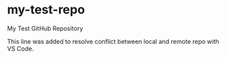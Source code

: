 # my-test-repo
My Test GitHub Repository

This line was added to resolve conflict between local and remote repo with VS Code.
